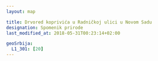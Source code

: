 ```yaml
---
layout: map

title: Drvored koprivića u Radničkoj ulici u Novom Sadu
designation: Spomenik prirode
last_modified_at: 2018-05-31T00:23:14+02:00

geoSrbija:
  L1_301: [20]
---
```

